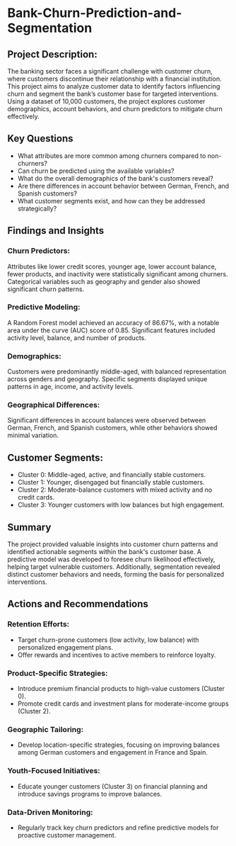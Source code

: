 # Bank-Churn-Prediction-and-Segmentation
## Project Description: 
The banking sector faces a significant challenge with customer churn, where customers discontinue their relationship with a financial institution. This project aims to analyze customer data to identify factors influencing churn and segment the bank’s customer base for targeted interventions. Using a dataset of 10,000 customers, the project explores customer demographics, account behaviors, and churn predictors to mitigate churn effectively.

## Key Questions
* What attributes are more common among churners compared to non-churners?
* Can churn be predicted using the available variables?
* What do the overall demographics of the bank's customers reveal?
* Are there differences in account behavior between German, French, and Spanish customers?
* What customer segments exist, and how can they be addressed strategically?
## Findings and Insights
### Churn Predictors:
Attributes like lower credit scores, younger age, lower account balance, fewer products, and inactivity were statistically significant among churners. Categorical variables such as geography and gender also showed significant churn patterns.

### Predictive Modeling:
A Random Forest model achieved an accuracy of 86.67%, with a notable area under the curve (AUC) score of 0.85. Significant features included activity level, balance, and number of products.

### Demographics:
Customers were predominantly middle-aged, with balanced representation across genders and geography. Specific segments displayed unique patterns in age, income, and activity levels.

### Geographical Differences:
Significant differences in account balances were observed between German, French, and Spanish customers, while other behaviors showed minimal variation.

## Customer Segments:

  * Cluster 0: Middle-aged, active, and financially stable customers.
* Cluster 1: Younger, disengaged but financially stable customers.
* Cluster 2: Moderate-balance customers with mixed activity and no credit cards.
* Cluster 3: Younger customers with low balances but high engagement.
## Summary
The project provided valuable insights into customer churn patterns and identified actionable segments within the bank's customer base. A predictive model was developed to foresee churn likelihood effectively, helping target vulnerable customers. Additionally, segmentation revealed distinct customer behaviors and needs, forming the basis for personalized interventions.

## Actions and Recommendations
### Retention Efforts:

* Target churn-prone customers (low activity, low balance) with personalized engagement plans.
* Offer rewards and incentives to active members to reinforce loyalty.
### Product-Specific Strategies:

* Introduce premium financial products to high-value customers (Cluster 0).
* Promote credit cards and investment plans for moderate-income groups (Cluster 2).
### Geographic Tailoring:

* Develop location-specific strategies, focusing on improving balances among German customers and engagement in France and Spain.
### Youth-Focused Initiatives:

* Educate younger customers (Cluster 3) on financial planning and introduce savings programs to improve balances.
### Data-Driven Monitoring:

* Regularly track key churn predictors and refine predictive models for proactive customer management.

